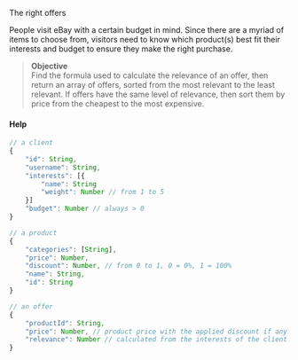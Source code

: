 The right offers

People visit eBay with a certain budget in mind. Since there are a myriad of items to choose from, visitors need to know which product(s) best fit their interests and budget to ensure they make the right purchase.

> **Objective**  
> Find the formula used to calculate the relevance of an offer, then return an array of offers, sorted from the most relevant to the least relevant. If offers have the same level of relevance, then sort them by price from the cheapest to the most expensive.


#### Help

```javascript
// a client
{
    "id": String,
    "username": String,
    "interests": [{
        "name": String
        "weight": Number // from 1 to 5
    }]
    "budget": Number // always > 0
}
```

```javascript
// a product
{
    "categories": [String],
    "price": Number,
    "discount": Number, // from 0 to 1, 0 = 0%, 1 = 100%
    "name": String,
    "id": String
}
```

```javascript
// an offer
{
    "productId": String,
    "price": Number, // product price with the applied discount if any.
    "relevance": Number // calculated from the interests of the client and the product categories.
}
```

